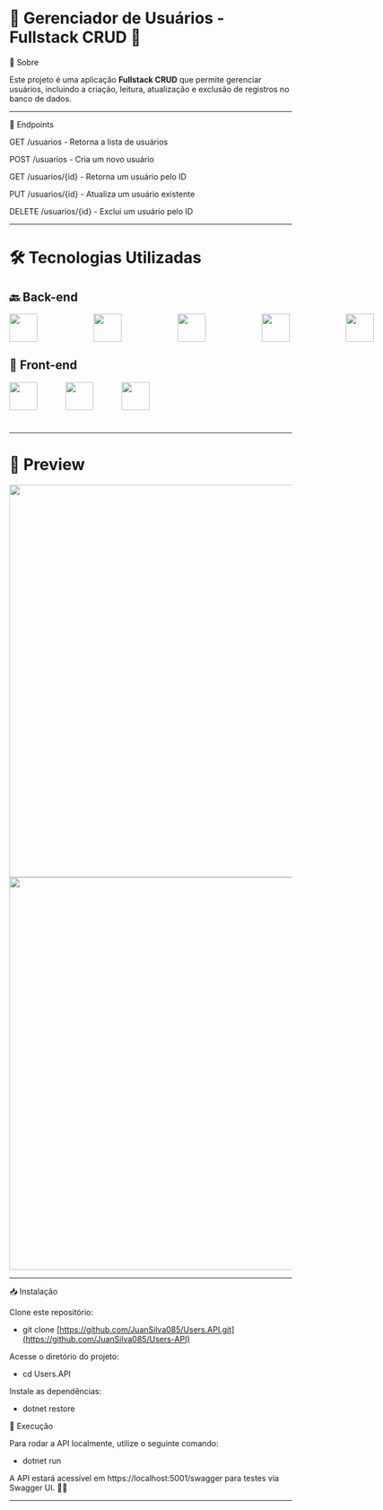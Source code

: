 # 👥 Gerenciador de Usuários - Fullstack CRUD 🚀

📌 Sobre

Este projeto é uma aplicação **Fullstack CRUD** que permite gerenciar usuários, incluindo a criação, leitura, atualização e exclusão de registros no banco de dados.


<hr>

📡 Endpoints

GET /usuarios - Retorna a lista de usuários

POST /usuarios - Cria um novo usuário

GET /usuarios/{id} - Retorna um usuário pelo ID

PUT /usuarios/{id} - Atualiza um usuário existente

DELETE /usuarios/{id} - Exclui um usuário pelo ID

<hr>

# 🛠️ Tecnologias Utilizadas

## 🔙 Back-end

<div style="display: flex; gap: 50px; align-items: center;">
 <img width="50px" style="padding-right: 50px;" src="https://cdn.jsdelivr.net/gh/devicons/devicon@latest/icons/csharp/csharp-original.svg" />        
 <img width="50px" style="padding-right: 50px;" src="https://cdn.jsdelivr.net/gh/devicons/devicon@latest/icons/dotnetcore/dotnetcore-original.svg" /> 
 <img width="50px" style="padding-right: 50px" src="https://miro.medium.com/v2/resize:fit:591/1*4HIU0YdDkj0dmGySVC5D_g.png" /> 
 <img width="50px" style="padding-right: 50px" src="https://cdn.jsdelivr.net/gh/devicons/devicon@latest/icons/sqlite/sqlite-original-wordmark.svg" />   
 <img width="50px" style="padding-right: 50px" src="https://cdn.jsdelivr.net/gh/devicons/devicon@latest/icons/swagger/swagger-original.svg" />
</div>


## 🎨 Front-end

<div style="display: flex; gap: 50px; align-items: center; margin-bottom: 40px;">
  <img width="50px" src="https://cdn.jsdelivr.net/gh/devicons/devicon@latest/icons/html5/html5-original.svg" />
  <img width="50px" src="https://cdn.jsdelivr.net/gh/devicons/devicon@latest/icons/css3/css3-original.svg" />
  <img width="50px" src="https://cdn.jsdelivr.net/gh/devicons/devicon@latest/icons/javascript/javascript-original.svg" />
</div>

------------------------------------------------------------------------------------------------------------------------------------------------------------------------------------

# 📸 Preview

<img src="https://github.com/user-attachments/assets/39c4ff13-f6f0-43f7-9b9a-e1444c9a90bb" width="700"/>

<img src="https://github.com/user-attachments/assets/2d3af833-2c3b-4b00-bf37-1b1bace23c37" width="700"/>

<hr>

📥 Instalação

Clone este repositório:

- git clone [https://github.com/JuanSilva085/Users.API.git](https://github.com/JuanSilva085/Users-API)

Acesse o diretório do projeto:

- cd Users.API

Instale as dependências:

- dotnet restore

🚀 Execução

Para rodar a API localmente, utilize o seguinte comando:

- dotnet run

A API estará acessível em https://localhost:5001/swagger para testes via Swagger UI. 🧑‍💻

------------------------------------------------------------------------------------------------------------------------------------------------------------------------------------


